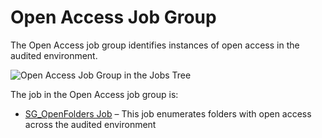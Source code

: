 # Open Access Job Group

The Open Access job group identifies instances of open access in the audited environment.

![Open Access Job Group in the Jobs Tree](/img/versioned_docs/enterpriseauditor_11.6/enterpriseauditor/admin/hostmanagement/jobstree.webp)

The job in the Open Access job group is:

- [SG_OpenFolders Job](/versioned_docs/enterpriseauditor_11.6/enterpriseauditor/solutions/windows/openaccess/sg_openfolders.md)
  – This job enumerates folders with open access across the audited environment
